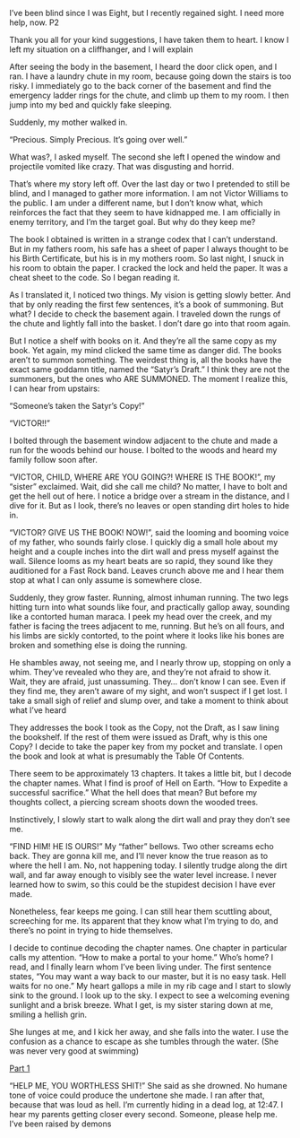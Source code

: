 I’ve been blind since I was Eight, but I recently regained sight. I need more help, now. P2

Thank you all for your kind suggestions, I have taken them to heart. I know I left my situation on a cliffhanger, and I will explain

After seeing the body in the basement, I heard the door click open, and I ran. I have a laundry chute in my room, because going down the stairs is too risky. I immediately go to the back corner of the basement and find the emergency ladder rings for the chute, and climb up them to my room. I then jump into my bed and quickly fake sleeping.

Suddenly, my mother walked in.

“Precious. Simply Precious. It’s going over well.”

What was?, I asked myself. The second she left I opened the window and projectile vomited like crazy. That was disgusting and horrid. 

That’s where my story left off. Over the last day or two I pretended to still be blind, and I managed to gather more information. I am not Victor Williams to the public. I am under a different name, but I don’t know what, which reinforces the fact that they seem to have kidnapped me. I am officially in enemy territory, and I’m the target goal. But why do they keep me? 

The book I obtained is written in a strange codex that I can’t understand. But in my fathers room, his safe has a sheet of paper I always thought to be his Birth Certificate, but his is in my mothers room. So last night, I snuck in his room to obtain the paper. I cracked the lock and held the paper. It was a cheat sheet to the code. So I began reading it. 

As I translated it, I noticed two things. My vision is getting slowly better. And that by only reading the first few sentences, it’s a book of summoning. But what? I decide to check the basement again. I traveled down the rungs of the chute and lightly fall into the basket. I don’t dare go into that room again. 

But I notice a shelf with books on it. And they’re all the same copy as my book. Yet again, my mind clicked the same time as danger did. The books aren’t to summon something. The weirdest thing is, all the books have the exact same goddamn title, named the “Satyr’s Draft.” I think they are not the summoners, but the ones who ARE SUMMONED. The moment I realize this, I can hear from upstairs:

“Someone’s taken the Satyr’s Copy!”

“VICTOR!!”

I bolted through the basement window adjacent to the chute and made a run for the woods behind our house. I bolted to the woods and heard my family follow soon after.

“VICTOR, CHILD, WHERE ARE YOU GOING?! WHERE IS THE BOOK!”, my “sister” exclaimed. Wait, did she call me child? No matter, I have to bolt and get the hell out of here. I notice a bridge over a stream in the distance, and I dive for it. But as I look, there’s no leaves or open standing dirt holes to hide in.

“VICTOR? GIVE US THE BOOK! NOW!”, said the looming and booming voice of my father, who sounds fairly close. I quickly dig a small hole about my height and a couple inches into the dirt wall and press myself against the wall. Silence looms as my heart beats are so rapid, they sound like they auditioned for a Fast Rock band. Leaves crunch above me and I hear them stop at what I can only assume is somewhere close. 


Suddenly, they grow faster. Running, almost inhuman running. The two legs hitting turn into what sounds like four, and practically gallop away, sounding like a contorted human maraca. I peek my head over the creek, and my father is facing the trees adjacent to me, running. But he’s on all fours, and his limbs are sickly contorted, to the point where it looks like his bones are broken and something else is doing the running. 

He shambles away, not seeing me, and I nearly throw up, stopping on only a whim. They’ve revealed who they are, and they’re not afraid to show it. Wait, they are afraid, just unassuming. They… don’t know I can see. Even if they find me, they aren’t aware of my sight, and won’t suspect if I get lost. I take a small sigh of relief and slump over, and take a moment to think about what I’ve heard

They addresses the book I took as the Copy, not the Draft, as I saw lining the bookshelf. If the rest of them were issued as Draft, why is this one Copy? I decide to take the paper key from my pocket and translate. I open the book and look at what is presumably the Table Of Contents. 

There seem to be approximately 13 chapters. It takes a little bit, but I decode the chapter names. What I find is proof of Hell on Earth. “How to Expedite a successful sacrifice.” What the hell does that mean? But before my thoughts collect, a piercing scream shoots down the wooded trees. 

Instinctively, I slowly start to walk along the dirt wall and pray they don’t see me.

“FIND HIM! HE IS OURS!” My “father” bellows. Two other screams echo back. They are gonna kill me, and I’ll never know the true reason as to where the hell I am. No, not happening today. I silently trudge along the dirt wall, and far away enough to visibly see the water level increase. I never learned how to swim, so this could be the stupidest decision I have ever made. 


Nonetheless, fear keeps me going. I can still hear them scuttling about, screeching for me. Its apparent that they know what I’m trying to do, and there’s no point in trying to hide themselves. 

I decide to continue decoding the chapter names. One chapter in particular calls my attention. “How to make a portal to your home.” Who’s home? I read, and I finally learn whom I’ve been living under. The first sentence states, “You may want a way back to our master, but it is no easy task. Hell waits for no one.” My heart gallops a mile in my rib cage and I start to slowly sink to the ground. I look up to the sky. I expect to see a welcoming evening sunlight and a brisk breeze. What I get, is my sister staring down at me, smiling a hellish grin.  

She lunges at me, and I kick her away, and she falls into the water. I use the confusion as a chance to escape as she tumbles through the water. (She was never very good at swimming) 




[Part 1](https://www.reddit.com/r/nosleep/comments/x6w080/ive_been_blind_since_i_was_8_ive_recently/?utm_source=share&utm_medium=ios_app&utm_name=iossmf)


“HELP ME, YOU WORTHLESS SHIT!”
She said as she drowned. No humane tone of voice could produce the undertone she made. I ran after that, because that was loud as hell. I’m currently hiding in a dead log, at 12:47. I hear my parents getting closer every second. Someone, please help me. I’ve been raised by demons